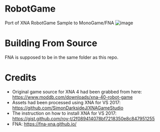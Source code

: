 # RobotGame
Port of XNA RobotGame Sample to MonoGame/FNA
![image](https://github.com/user-attachments/assets/312c7399-f7e3-478c-967d-db9f30f2841f)

# Building From Source
FNA is supposed to be in the same folder as this repo.

# Credits
* Original game source for XNA 4 had been grabbed from here: https://www.moddb.com/downloads/xna-40-robot-game
* Assets had been processed using XNA for VS 2017: https://github.com/SimonDarksideJ/XNAGameStudio
* The instruction on how to install XNA for VS 2017: https://gist.github.com/roy-t/2f089414078bf7218350e8c847951255
* FNA: https://fna-xna.github.io/ 
